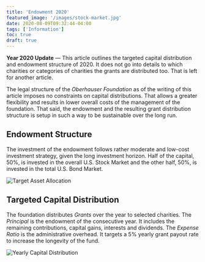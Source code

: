 ```yaml
---
title: 'Endowment 2020'
featured_image: '/images/stock-market.jpg'
date: 2020-08-09T09:32:44-04:00
tags: ['Information']
toc: true
draft: true
---
```


**Year 2020 Update** &mdash; This article outlines the targeted capital distribution and endowment
structure of 2020. It does not go into details to which charities
or categories of charities the grants are distributed too. That is left
for another article.

<!--more-->

The legal structure of the _Oberhauser Foundation_ as of the writing of this
article imposes no constraints on capital distributions. That allows a
greater flexibility and results in lower overall costs of the management
of the foundation. That said, the endowment and the resulting grant
distribution structure is setup in such a way to be sustainable over
the long run.

## Endowment Structure

The investment of the endowment follows rather moderate and low-cost investment
strategy, given the long investment horizon. Half of the capital, 50%,
is invested in the overall U.S. Stock Market and the other half, 50%,
is invested in the total U.S. Bond Market.

![Target Asset Allocation](/images/target-asset-allocation.svg)

## Targeted Capital Distribution

The foundation distributes _Grants_ over the year to selected charities.
The _Principal_ is the endowment of the consecutive year. It includes
the remaining contributions, capital gains, interests and dividends.
The _Expense Ratio_ is the administrative overhead. It targets a
5% yearly grant payout rate to increase the longevity of the fund.

![Yearly Capital Distribution](/images/capital-distribution-plan.svg)
